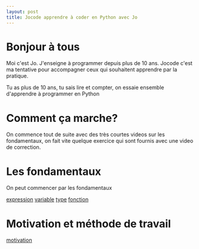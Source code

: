 ```yaml
---
layout: post
title: Jocode apprendre à coder en Python avec Jo
---
```


# Bonjour à tous

Moi c'est Jo. J'enseigne à programmer depuis plus de 10 ans. Jocode c'est ma tentative pour accompagner ceux qui souhaitent
apprendre par la pratique.

Tu as plus de 10 ans, tu sais lire et compter, on essaie ensemble d'apprendre à programmer en Python


# Comment ça marche?

On commence tout de suite avec des très courtes videos sur les fondamentaux, on fait vite quelque exercice qui sont fournis avec une video de correction.


# Les fondamentaux

On peut commencer par les fondamentaux

[expression](expression)
[variable](variable)
[type](type)
[fonction](fonction)

# Motivation et méthode de travail

[motivation](motivation) 
